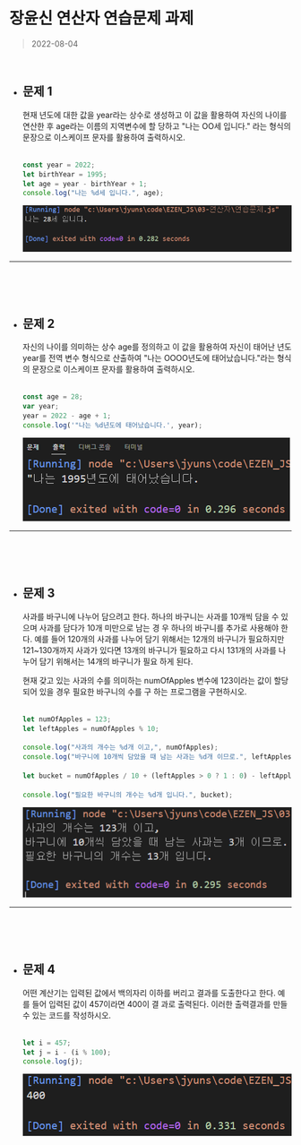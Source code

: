 # 장윤신 연산자 연습문제 과제

> 2022-08-04

<br>

- ## 문제 1
  현재 년도에 대한 값을 year라는 상수로 생성하고 이 값을 활용하여 자신의 나이를 연산한 후 age라는 이름의 지역변수에 할
  당하고 "나는 OO세 입니다." 라는 형식의 문장으로 이스케이프 문자를 활용하여 출력하시오.
  <br><br>
  ```js
  const year = 2022;
  let birthYear = 1995;
  let age = year - birthYear + 1;
  console.log("나는 %d세 입니다.", age);
  ```
  ![문제1](1.png)

---

<br><br><br>

- ## 문제 2
  자신의 나이를 의미하는 상수 age를 정의하고 이 값을 활용하여 자신이 태어난 년도 year를 전역 변수 형식으로 산출하여
  "나는 OOOO년도에 태어났습니다."라는 형식의 문장으로 이스케이프 문자를 활용하여 출력하시오.
  <br><br>
  ```js
  const age = 28;
  var year;
  year = 2022 - age + 1;
  console.log('"나는 %d년도에 태어났습니다.', year);
  ```
  ![문제](2.png)

---

<br><br><br>

- ## 문제 3

  사과를 바구니에 나누어 담으려고 한다. 하나의 바구니는 사과를 10개씩 담을 수 있으며 사과를 담다가 10개 미만으로 남는 경
  우 하나의 바구니를 추가로 사용해야 한다. 예를 들어 120개의 사과를 나누어 담기 위해서는 12개의 바구니가 필요하지만
  121~130개까지 사과가 있다면 13개의 바구니가 필요하고 다시 131개의 사과를 나누어 담기 위해서는 14개의 바구니가 필요
  하게 된다.<br>

  현재 갖고 있는 사과의 수를 의미하는 numOfApples 변수에 123이라는 값이 할당되어 있을 경우 필요한 바구니의 수를 구
  하는 프로그램을 구현하시오.
  <br><br>

  ```js
  let numOfApples = 123;
  let leftApples = numOfApples % 10;

  console.log("사과의 개수는 %d개 이고,", numOfApples);
  console.log("바구니에 10개씩 담았을 때 남는 사과는 %d개 이므로.", leftApples);

  let bucket = numOfApples / 10 + (leftApples > 0 ? 1 : 0) - leftApples / 10;

  console.log("필요한 바구니의 개수는 %d개 입니다.", bucket);
  ```

  ![문제](3.png)

---

<br><br><br>

- ## 문제 4
  어떤 계산기는 입력된 값에서 백의자리 이하를 버리고 결과를 도출한다고 한다. 예를 들어 입력된 값이 457이라면 400이 결
  과로 출력된다. 이러한 출력결과를 만들 수 있는 코드를 작성하시오.
  <br><br>
  ```js
  let i = 457;
  let j = i - (i % 100);
  console.log(j);
  ```
  ![문제](4.png)
